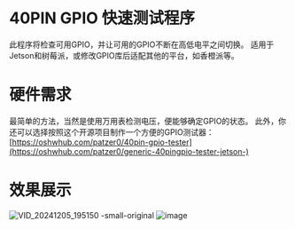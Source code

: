 # 40PIN GPIO 快速测试程序
此程序将检查可用GPIO，并让可用的GPIO不断在高低电平之间切换。
适用于Jetson和树莓派，或修改GPIO库后适配其他的平台，如香橙派等。

# 硬件需求
最简单的方法，当然是使用万用表检测电压，便能够确定GPIO的状态。
此外，你还可以选择按照这个开源项目制作一个方便的GPIO测试器：[https://oshwhub.com/patzer0/40pin-gpio-tester](https://oshwhub.com/patzer0/generic-40pingpio-tester-jetson-)

# 效果展示
![VID_20241205_195150 -small-original](https://github.com/user-attachments/assets/b1745d9e-f0d1-4833-9946-2440cefa9480)
![image](https://github.com/user-attachments/assets/a94b2fb8-acd6-4691-b60e-ef13ffe15266)
